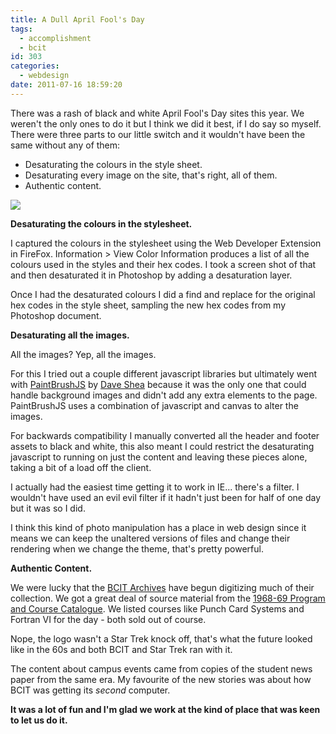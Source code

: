 ```yaml
---
title: A Dull April Fool's Day
tags:
  - accomplishment
  - bcit
id: 303
categories:
  - webdesign
date: 2011-07-16 18:59:20
---
```


There was a rash of black and white April Fool's Day sites this year. We weren't the only ones to do it but I think we did it best, if I do say so myself. There were three parts to our little switch and it wouldn't have been the same without any of them:

* Desaturating the colours in the style sheet.
* Desaturating every image on the site, that's right, all of them.
* Authentic content.

[![](http://farm6.static.flickr.com/5022/5584653410_3f0a069163_o.jpg)](http://www.flickr.com/photos/stephaniehobson/5584653410/)

**Desaturating the colours in the stylesheet.**

I captured the colours in the stylesheet using the Web Developer Extension in FireFox. Information > View Color Information produces a list of all the colours used in the styles and their hex codes. I took a screen shot of that and then desaturated it in Photoshop by adding a desaturation layer.

Once I had the desaturated colours I did a find and replace for the original hex codes in the style sheet, sampling the new hex codes from my Photoshop document.

**Desaturating all the images.**

All the images? Yep, all the images.

For this I tried out a couple different javascript libraries but ultimately went with [PaintBrushJS](http://mezzoblue.github.com/PaintbrushJS/demo/) by [Dave Shea](http://mezzoblue.com) because it was the only one that could handle background images and didn't add any extra elements to the page. PaintBrushJS uses a combination of javascript and canvas to alter the images.

For backwards compatibility I manually converted all the header and footer assets to black and white, this also meant I could restrict the desaturating javascript to running on just the content and leaving these pieces alone, taking a bit of a load off the client.

I actually had the easiest time getting it to work in IE... there's a filter. I wouldn't have used an evil evil filter if it hadn't just been for half of one day but it was so I did.

I think this kind of photo manipulation has a place in web design since it means we can keep the unaltered versions of files and change their rendering when we change the theme, that's pretty powerful.

**Authentic Content.**

We were lucky that the [BCIT Archives](http://www.bcit.ca/archives/) have begun digitizing much of their collection. We got a great deal of source material from the [1968-69 Program and Course Catalogue](http://archives.bcit.ca/PDFs/1968_1969BCIT_PTCalendar.pdf). We listed courses like Punch Card Systems and Fortran VI for the day - both sold out of course.

Nope, the logo wasn't a Star Trek knock off, that's what the future looked like in the 60s and both BCIT and Star Trek ran with it.

The content about campus events came from copies of the student news paper from the same era. My favourite of the new stories was about how BCIT was getting its _second_ computer.

**It was a lot of fun and I'm glad we work at the kind of place that was keen to let us do it.**
